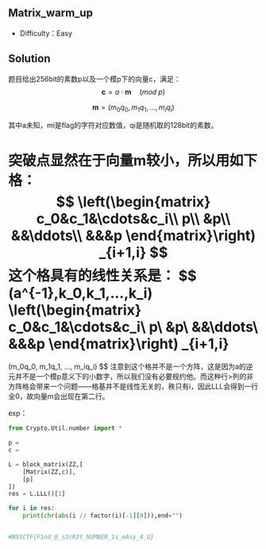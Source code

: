 ## Matrix_warm_up

+ Difficulty：Easy

## Solution

题目给出256bit的素数p以及一个模p下的向量c，满足：
$$
\textbf{c} = a \cdot \textbf{m} \quad(mod\;p)
$$

$$
\textbf{m} = (m_0q_0, m_1q_1, ..., m_iq_i)
$$

其中a未知，mi是flag的字符对应数值，qi是随机取的128bit的素数。

突破点显然在于向量m较小，所以用如下格：
$$
\left(\begin{matrix}
c_0&c_1&\cdots&c_i\\
p\\
&p\\
&&\ddots\\
&&&p
\end{matrix}\right)
_{i+1,i}
$$
这个格具有的线性关系是：
$$
(a^{-1},k_0,k_1,...,k_i)
\left(\begin{matrix}
c_0&c_1&\cdots&c_i\\
p\\
&p\\
&&\ddots\\
&&&p
\end{matrix}\right)
_{i+1,i}
=
(m_0q_0, m_1q_1, ..., m_iq_i)
$$
注意到这个格并不是一个方阵，这是因为a的逆元并不是一个模p意义下的小数字，所以我们没有必要规约他。而这种行>列的非方阵格会带来一个问题——格基并不是线性无关的，秩只有i，因此LLL会得到一行全0，故向量m会出现在第二行。

exp：

```python
from Crypto.Util.number import *

p = 
c = 

L = block_matrix(ZZ,[
    [Matrix(ZZ,c)],
    [p]
])
res = L.LLL()[1]

for i in res:
    print(chr(abs(i // factor(i)[-1][0])),end="")


#NSSCTF{F1nd_@_s3cR3t_NUMBER_1s_eAsy_4_U}
```


